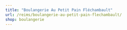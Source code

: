 ```yaml
---
title: "Boulangerie Au Petit Pain Fléchambault"
url: /reims/boulangerie-au-petit-pain-flechambault/
shop: boulangerie
---
```

